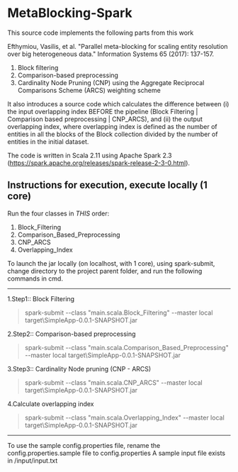 # MetaBlocking-Spark
This source code implements the following parts from this work

Efthymiou, Vasilis, et al. "Parallel meta-blocking for scaling entity resolution over big heterogeneous data." Information Systems 65 (2017): 137-157.

1. Block filtering
2. Comparison-based preprocessing
3. Cardinality Node Pruning (CNP) using the Aggregate Reciprocal Comparisons Scheme (ARCS) weighting scheme

It also introduces a source code which calculates the difference between (i) the input overlapping index BEFORE the pipeline (Block Filtering | Comparison based preprocessing | CNP_ARCS), and (ii) the output overlapping index, where overlapping index is defined as the number of entities in all the blocks of the Block collection divided by the number of entities in the initial dataset.

The code is written in Scala 2.11 using Apache Spark 2.3 (https://spark.apache.org/releases/spark-release-2-3-0.html).  

## Instructions for execution, execute locally (1 core)

Run the four classes in *THIS* order: 
1) Block_Filtering
2) Comparison_Based_Preprocessing
3) CNP_ARCS
4) Overlapping_Index

To launch the jar locally (on localhost, with 1 core), using spark-submit, change directory to the project parent folder, and run the following commands in cmd.
**********************************************************************************************************************
1.Step1:: Block Filtering
> spark-submit --class "main.scala.Block_Filtering" --master local target\SimpleApp-0.0.1-SNAPSHOT.jar                                                                                                                   
 
2.Step2:: Comparison-based preprocessing
> spark-submit --class "main.scala.Comparison_Based_Preprocessing" --master local target\SimpleApp-0.0.1-SNAPSHOT.jar                                                                                                                         

3.Step3:: Cardinality Node pruning (CNP - ARCS)
> spark-submit --class "main.scala.CNP_ARCS" --master local target\SimpleApp-0.0.1-SNAPSHOT.jar                                                                                                                         

4.Calculate overlapping index 
> spark-submit --class "main.scala.Overlapping_Index" --master local target\SimpleApp-0.0.1-SNAPSHOT.jar
*********************************************************************************************************************
To use the sample config.properties file, rename the config.properties.sample file to config.properties
A sample input file exists in <PROJECT-HOME>/input/input.txt
